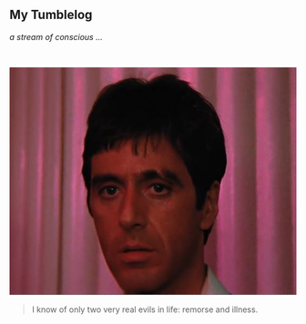 ## My Tumblelog

*a stream of conscious ...*

<br>

![scarface](/public/montana.jpeg)

> I know of only two very real evils in life: remorse and illness.